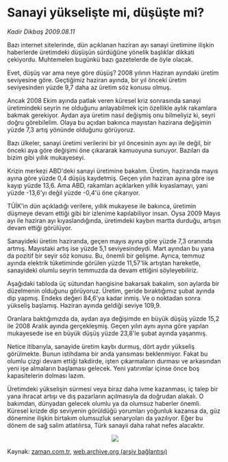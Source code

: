 # Sanayi yükselişte mi, düşüşte mi?

*Kadir Dikbaş 2009.08.11*

<tr><td class="metin" colspan="2" style="padding-top: 20px; padding-left: 5px; padding-right: 10px;">Bazı internet sitelerinde, dün açıklanan haziran ayı sanayi üretimine ilişkin haberlerde üretimdeki düşüşün sürdüğüne yönelik başlıklar dikkati çekiyordu. Muhtemelen bugünkü bazı gazetelerde de öyle olacak.</td></tr><tr><td class="metin" colspan="2" style="padding-top: 20px; padding-left: 5px; padding-right: 10px;"><p>Evet, düşüş var ama neye göre düşüş? 2008 yılının Haziran ayındaki üretim seviyesine göre. Geçtiğimiz haziran ayında, bir yıl önceki üretim seviyesinden yüzde 9,7 daha az üretim söz konusu olmuş.
<p>Ancak 2008 Ekim ayında patlak veren küresel kriz sonrasında sanayi üretimindeki seyrin ne olduğunu anlayabilmek için özellikle aylık rakamlara bakmak gerekiyor. Aydan aya üretim nasıl değişmiş onu bilmeliyiz ki, seyri doğru görebilelim. Olaya bu açıdan bakınca mayıstan hazirana değişimin yüzde 7,3 artış yönünde olduğunu görüyoruz.
<p>Bazı ülkeler, sanayi üretimi verilerini bir yıl öncesinin aynı ayı ile değil, bir önceki aya göre değişimi öne çıkararak kamuoyuna sunuyor. Bazıları da bizim gibi yıllık mukayeseyi.
<p>Krizin merkezi ABD'deki sanayi üretimine bakalım. Üretim, haziranda mayıs ayına göre yüzde 0,4 düşüş kaydetmiş. Geçen yılın haziran ayına göre ise kayıp yüzde 13,6. Ama ABD, rakamları açıklarken yıllık kıyaslamayı, yani yüzde -13,6'yı değil yüzde -0,4'ü öne çıkarıyor.
<p>TÜİK'in dün açıkladığı verilere, yıllık mukayese ile bakınca, üretimin düşmeye devam ettiği gibi bir izlenime kapılabiliyor insan. Oysa 2009 Mayıs ayı ile haziran ayı kıyaslandığında, üretimdeki kaybın martta durduğu, artışın devam ettiği görülüyor.
<p>Sanayideki üretim haziranda, geçen mayıs ayına göre yüzde 7,3 oranında artmış. Mayıstaki artış ise yüzde 5,1 seviyesindeydi. Mart ayından bu yana da pozitif bir seyir söz konusu. Bu, önemli bir gelişme. Ayrıca, temmuz ayında elektrik tüketiminde görülen yüzde 11,57'lik artıştan hareketle, sanayideki olumlu seyrin temmuzda da devam ettiğini söyleyebiliriz.
<p>Aşağıdaki tabloda üç sütundan hangisine bakarsak bakalım, son aylarda bir düzelmenin olduğunu görüyoruz. Üretim, geride bıraktığımız şubat ayında dip yapmış. Endeks değeri 84,6'ya kadar inmiş. Ve o noktadan sonra yükseliş başlamış. Haziran ayında geldiği seviye 109,9.
<p>Oranlara baktığımızda da, aydan aya değişimde en büyük düşüş yüzde 15,2 ile 2008 Aralık ayında gerçekleşmiş. Geçen yılın aynı ayına göre yapılan mukayesede ise en büyük düşüş yüzde 23,8'le şubat ayında yaşanmış.
<p>Netice itibarıyla, sanayide üretim kaybı durmuş, dört aydır yükseliş görülmekte. Bunun istihdama bir anda yansıması beklenmiyor. Fakat bu olumlu çizgi devam ettiği takdirde, işten çıkarmaların durması ve arkasından yeni işe almaların başlaması gelecek. Yeni yatırımlar içinse önce boş kapasitelerin dolması lazım.
<p>Üretimdeki yükselişin sürmesi veya biraz daha ivme kazanması, iç talep bir yana ihracat artışı ve dış pazarların açılmasıyla da doğrudan alakalı. O bakımdan, dünyadan gelecek olumlu ya da olumsuz haberler önemli. Küresel krizde dip seviyenin görüldüğü yorumları yoğunluk kazansa da, güz dönemine ilişkin birtakım olumsuzluk senaryoları da yazılıyor. Eğer bu dönem de sağ salim atlatılırsa, Türk sanayii daha rahat nefes alacaktır.



<p><p align="center"><img border="0" src="http://web.archive.org/web/20090904173010im_/http://medya.zaman.com.tr/2009/08/11/tablo.gif"/><br/></p></p></p></p></p></p></p></p></p></p></p></p></td></tr>

Kaynak: [zaman.com.tr](http://zaman.com.tr/yazar.do?yazino=879200), [web.archive.org (arşiv bağlantısı)](http://web.archive.org/web/20090904173010/http://www.zaman.com.tr:80/yazar.do?yazino=879200)
